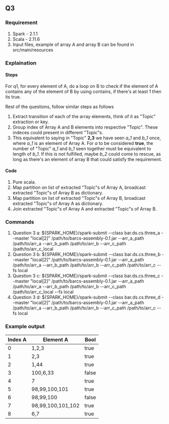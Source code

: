 
## Q3

### Requirement
1. Spark - 2.1.1
2. Scala - 2.11.6
3. Input files, example of array A and array B can be found in src/main/resources

### Explaination

#### Steps
For q1, for every element of A, do a loop on B to check if the element of A 
contains any of the element of B by using contains, if there's at least 1 then its true.

Rest of the questions, follow similar steps as follows
1. Extract transition of each of the array elements, think of it as "Topic" extraction or key.
2. Group index of Array A and B elements into respective "Topic". These indeces could present in different "Topic"s.
3. This equivalent to saying in "Topic" **2,3** we have seen *a_1* and *b_1* once, where *a_1* is an element of Array A. 
For *a* to be considered **true**, the number of "Topic" *a_1* and *b_1* seen together must be equivalent to length of 
*b_1*. If this is not fulfilled, maybe *b_2* could come to rescue, as long as there's an element of array B that could 
satisfy the requirement.


#### Code
1. Pure scala.
2. Map partition on list of extracted "Topic"s of Array A, broadcast extracted "Topic"s of Array B as dictionary.
3. Map partition on list of extracted "Topic"s of Array B, broadcast extracted "Topic"s of Array A as dictionary.
4. Join extracted "Topic"s of Array A and extracted "Topic"s of Array B.

### Commands
1. Question 3 a: ${SPARK_HOME}/spark-submit --class bar.ds.cs.three_a --master "local[2]" /path/to/barcs-assembly-0.1.jar --arr_a_path /path/to/arr_a --arr_b_path /path/to/arr_b --arr_c_path /path/to/arr_c_local
2. Question 3 b: ${SPARK_HOME}/spark-submit --class bar.ds.cs.three_b --master "local[2]" /path/to/barcs-assembly-0.1.jar --arr_a_path /path/to/arr_a --arr_b_path /path/to/arr_b --arr_c_path /path/to/arr_c --fs local
3. Question 3 c: ${SPARK_HOME}/spark-submit --class bar.ds.cs.three_c --master "local[2]" /path/to/barcs-assembly-0.1.jar --arr_a_path /path/to/arr_a --arr_b_path /path/to/arr_b --arr_c_path /path/to/arr_c_local --fs local
4. Question 3 d: ${SPARK_HOME}/spark-submit --class bar.ds.cs.three_d --master "local[2]" /path/to/barcs-assembly-0.1.jar --arr_a_path /path/to/arr_a --arr_b_path /path/to/arr_b --arr_c_path /path/to/arr_c --fs local

### Example output
|Index A|Element A|Bool|
|---|---|---|
| 0  | 1,2,3  | true  |
| 1 | 2,3  | true  |
| 2 | 1,44  | true  |
| 3 | 100,6,33  | false   |
| 4 | 7  | true  |
| 5 | 98,99,100,101  | true  |
| 6 | 98,99,100  |false   |
| 7 | 98,99,100,101,102  | true  |
| 8 | 6,7  | true  |

